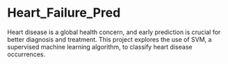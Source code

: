 # Heart_Failure_Pred
 Heart disease is a global health concern, and early prediction is crucial for better diagnosis and treatment. This project explores the use of SVM, a supervised machine learning algorithm, to classify heart disease occurrences.

